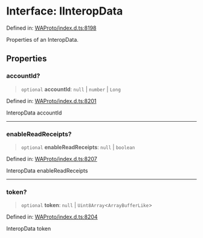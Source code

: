 # Interface: IInteropData

Defined in: [WAProto/index.d.ts:8198](https://github.com/Fokusdotid/Baileys/blob/f4c7971f59af0b012f8de667e7a21ae12f7bbf19/WAProto/index.d.ts#L8198)

Properties of an InteropData.

## Properties

### accountId?

> `optional` **accountId**: `null` \| `number` \| `Long`

Defined in: [WAProto/index.d.ts:8201](https://github.com/Fokusdotid/Baileys/blob/f4c7971f59af0b012f8de667e7a21ae12f7bbf19/WAProto/index.d.ts#L8201)

InteropData accountId

***

### enableReadReceipts?

> `optional` **enableReadReceipts**: `null` \| `boolean`

Defined in: [WAProto/index.d.ts:8207](https://github.com/Fokusdotid/Baileys/blob/f4c7971f59af0b012f8de667e7a21ae12f7bbf19/WAProto/index.d.ts#L8207)

InteropData enableReadReceipts

***

### token?

> `optional` **token**: `null` \| `Uint8Array`\<`ArrayBufferLike`\>

Defined in: [WAProto/index.d.ts:8204](https://github.com/Fokusdotid/Baileys/blob/f4c7971f59af0b012f8de667e7a21ae12f7bbf19/WAProto/index.d.ts#L8204)

InteropData token
